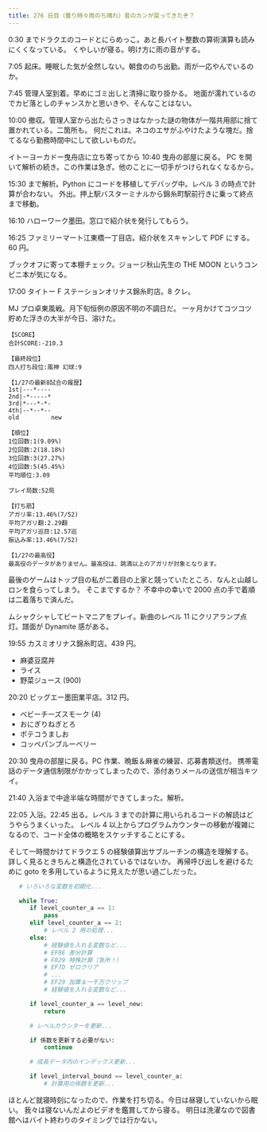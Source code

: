 ```yaml
---
title: 276 日目（曇り時々雨のち晴れ）昔のカンが戻ってきたぞ？
---
```


0:30 までドラクエのコードとにらめっこ。あと長バイト整数の算術演算も読みにくくなっている。
くやしいが寝る。明け方に雨の音がする。

7:05 起床。睡眠した気が全然しない。朝食ののち出勤。雨が一応やんでいるのか。

7:45 管理人室到着。早めにゴミ出しと清掃に取り掛かる。
地面が濡れているのでカビ落としのチャンスかと思いきや、そんなことはない。

10:00 撤収。管理人室から出たらさっきはなかった謎の物体が一階共用部に捨て置かれている。二箇所も。
何だこれは。ネコのエサがふやけたような塊だ。捨てるなら勤務時間中にして欲しいものだ。

イトーヨーカドー曳舟店に立ち寄ってから 10:40 曳舟の部屋に戻る。
PC を開いて解析の続き。この作業は急ぎ。他のことに一切手がつけられなくなるから。

15:30 まで解析。Python にコードを移植してデバッグ中。レベル 3 の時点で計算が合わない。
外出。押上駅バスターミナルから錦糸町駅前行きに乗って終点まで移動。

16:10 ハローワーク墨田。窓口で紹介状を発行してもらう。

16:25 ファミリーマート江東橋一丁目店。紹介状をスキャンして PDF にする。60 円。

ブックオフに寄って本棚チェック。ジョージ秋山先生の THE MOON というコンビニ本が気になる。

17:00 タイトー F ステーションオリナス錦糸町店。8 クレ。

MJ プロ卓東風戦。月下旬恒例の原因不明の不調日だ。
一ヶ月かけてコツコツ貯めた浮きの大半が今日、溶けた。

```text
【SCORE】
合計SCORE:-210.3

【最終段位】
四人打ち段位:風神 幻球:9

【1/27の最新8試合の履歴】
1st|---*----
2nd|-*-----*
3rd|*---*-*-
4th|--*--*--
old         new

【順位】
1位回数:1(9.09%)
2位回数:2(18.18%)
3位回数:3(27.27%)
4位回数:5(45.45%)
平均順位:3.09

プレイ局数:52局

【打ち筋】
アガリ率:13.46%(7/52)
平均アガリ翻:2.29翻
平均アガリ巡目:12.57巡
振込み率:13.46%(7/52)

【1/27の最高役】
最高役のデータがありません。最高役は、跳満以上のアガリが対象となります。
```

最後のゲームはトップ目の私が二着目の上家と競っていたところ、なんと山越しロンを食らってしまう。
そこまでするか？ 不幸中の幸いで 2000 点の手で着順は二着落ちで済んだ。

ムシャクシャしてビートマニアをプレイ。新曲のレベル 11 にクリアランプ点灯。譜面が Dynamite 感がある。

19:55 カスミオリナス錦糸町店。439 円。

* 麻婆豆腐丼
* ライス
* 野菜ジュース (900)

20:20 ビッグエー墨田業平店。312 円。

* ベビーチーズスモーク (4)
* おにぎりねぎとろ
* ポテコうましお
* コッペパンブルーベリー

20:30 曳舟の部屋に戻る。PC 作業、晩飯＆麻雀の練習、応募書類送付。
携帯電話のデータ通信制限がかかってしまったので、添付ありメールの送信が相当キツイ。

21:40 入浴まで中途半端な時間ができてしまった。解析。

22:05 入浴。22:45 出る。レベル 3 までの計算に用いられるコードの解読はどうやらうまくいった。
レベル 4 以上からプログラムカウンターの移動が複雑になるので、コード全体の概略をスケッチすることにする。

そして一時間かけてドラクエ 5 の経験値算出サブルーチンの構造を理解する。
詳しく見るときちんと構造化されているではないか。
再帰呼び出しを避けるために goto を多用しているように見えたが思い過ごしだった。

```python
   # いろいろな変数を初期化...

   while True:
      if level_counter_a == 1:
          pass
      elif level_counter_a == 2:
          # レベル 2 用の処理...
      else:
          # 経験値を入れる変数など...
          # EF8E 差分計算
          # F029 特殊計算（急所！）
          # EF7D ゼロクリア
          # ...
          # EF29 加算＆一千万クリップ
          # 経験値を入れる変数など...

      if level_counter_a == level_new:
          return

      # レベルカウンターを更新...

      if 係数を更新する必要がない:
          continue

      # 成長データ内のインデックス更新...

      if level_interval_bound == level_counter_a:
          # 計算用の係数を更新...
```

ほとんど就寝時刻になったので、作業を打ち切る。今日は昼寝していないから眠い。
我々は寝ないんだよのビデオを鑑賞してから寝る。
明日は洗濯なので図書館へはバイト終わりのタイミングでは行かない。
